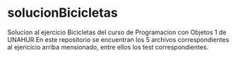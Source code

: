 # solucionBicicletas
Solucion al ejercicio Bicicletas del curso de Programacion con Objetos 1 de UNAHUR
En este repositorio se encuentran los 5 archivos correspondientes al ejericicio arriba mensionado, entre ellos los
test correspondientes.
